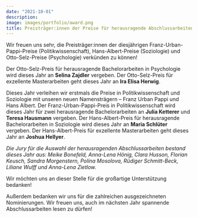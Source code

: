 ```yaml
---
date: "2021-10-01"
description: 
image: images/portfolio/award.png
title: Preisträger:innen der Preise für herausragende Abschlussarbeiten 2021
---
```


Wir freuen uns sehr, die Preisträger:innen der diesjährigen Franz-Urban-Pappi-Preise (Politikwissenschaft), Hans-Albert-Preise (Soziologie) und Otto-Selz-Preise (Psychologie) verkünden zu können!

Der Otto-Selz-Preis für herausragende Bachelorarbeiten in Psychologie wird dieses Jahr an **Selina Zajdler** vergeben. Der Otto-Selz-Preis für exzellente Masterarbeiten geht dieses Jahr an **Ira Elisa Herwig**.

Dieses Jahr verleihen wir erstmals die Preise in Politikwissenschaft und Soziologie mit unseren neuen Namensträgern – Franz Urban Pappi und Hans Albert. Der Franz-Urban-Pappi-Preis in Politikwissenschaft wird dieses Jahr für zwei herausragende Bachelorarbeiten an **Julia Ketterer** und **Teresa Hausmann** vergeben. Der Hans-Albert-Preis für herausragende Bachelorarbeiten in Soziologie wird dieses Jahr an **Maria Schlüter** vergeben. Der Hans-Albert-Preis für exzellente Masterarbeiten geht dieses Jahr an **Joshua Hellyer**.

*Die Jury für die Auswahl der herausragenden Abschlussarbeiten bestand dieses Jahr aus: Meike Bonefeld, Anna-Lena Hönig, Clara Husson, Florian Keusch, Sandra Morgenstern, Polina Mosolova, Rüdiger Schmitt-Beck, Liliane Wulff und Anna-Lena Zietlow.*

Wir möchten uns an dieser Stelle für die großartige Unterstützung bedanken!

Außerdem bedanken wir uns für die zahlreichen ausgezeichneten Nominierungen. Wir freuen uns, auch im nächsten Jahr spannende Abschlussarbeiten lesen zu dürfen!
